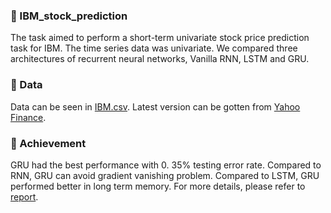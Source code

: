 ### 🔆 IBM_stock_prediction
The task aimed to perform a short-term univariate stock price prediction task for IBM. The time series data was univariate. We compared three architectures of recurrent neural networks, Vanilla RNN, LSTM and GRU.


### 🌼 Data
Data can be seen in [IBM.csv](https://github.com/guolipin/IBM_stock_prediction/blob/main/IBM.csv). Latest version can be gotten from [Yahoo Finance](https://au.finance.yahoo.com/).

### 🎉 Achievement
GRU had the best performance with 0. 35% testing error rate. Compared to RNN, GRU can avoid gradient vanishing problem. Compared to LSTM, GRU performed better in long term memory. For more details, please refer to [report](https://github.com/guolipin/IBM_stock_prediction/blob/main/IBM_stock_prediction.pdf).

